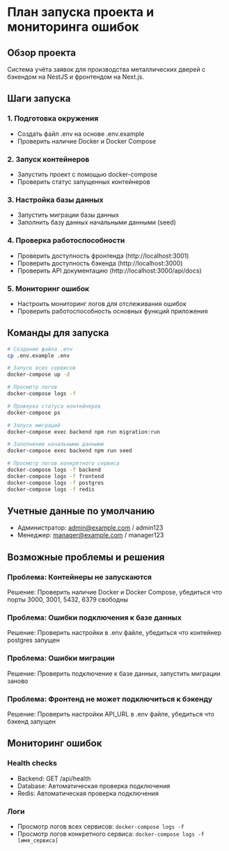 # План запуска проекта и мониторинга ошибок

## Обзор проекта
Система учёта заявок для производства металлических дверей с бэкендом на NestJS и фронтендом на Next.js.

## Шаги запуска

### 1. Подготовка окружения
- Создать файл .env на основе .env.example
- Проверить наличие Docker и Docker Compose

### 2. Запуск контейнеров
- Запустить проект с помощью docker-compose
- Проверить статус запущенных контейнеров

### 3. Настройка базы данных
- Запустить миграции базы данных
- Заполнить базу данных начальными данными (seed)

### 4. Проверка работоспособности
- Проверить доступность фронтенда (http://localhost:3001)
- Проверить доступность бэкенда (http://localhost:3000)
- Проверить API документацию (http://localhost:3000/api/docs)

### 5. Мониторинг ошибок
- Настроить мониторинг логов для отслеживания ошибок
- Проверить работоспособность основных функций приложения

## Команды для запуска

```bash
# Создание файла .env
cp .env.example .env

# Запуск всех сервисов
docker-compose up -d

# Просмотр логов
docker-compose logs -f

# Проверка статуса контейнеров
docker-compose ps

# Запуск миграций
docker-compose exec backend npm run migration:run

# Заполнение начальными данными
docker-compose exec backend npm run seed

# Просмотр логов конкретного сервиса
docker-compose logs -f backend
docker-compose logs -f frontend
docker-compose logs -f postgres
docker-compose logs -f redis
```

## Учетные данные по умолчанию
- Администратор: admin@example.com / admin123
- Менеджер: manager@example.com / manager123

## Возможные проблемы и решения

### Проблема: Контейнеры не запускаются
Решение: Проверить наличие Docker и Docker Compose, убедиться что порты 3000, 3001, 5432, 6379 свободны

### Проблема: Ошибки подключения к базе данных
Решение: Проверить настройки в .env файле, убедиться что контейнер postgres запущен

### Проблема: Ошибки миграции
Решение: Проверить подключение к базе данных, запустить миграции заново

### Проблема: Фронтенд не может подключиться к бэкенду
Решение: Проверить настройки API_URL в .env файле, убедиться что бэкенд запущен

## Мониторинг ошибок

### Health checks
- Backend: GET /api/health
- Database: Автоматическая проверка подключения
- Redis: Автоматическая проверка подключения

### Логи
- Просмотр логов всех сервисов: `docker-compose logs -f`
- Просмотр логов конкретного сервиса: `docker-compose logs -f [имя_сервиса]`